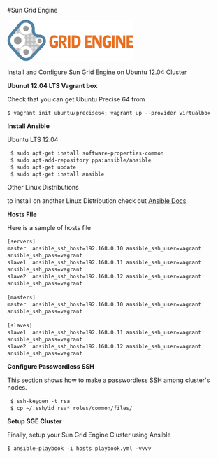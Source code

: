 #Sun Grid Engine 

![Alt text](images/gridengine-logo.png "Grid Engine")

Install and Configure Sun Grid Engine on Ubuntu 12.04 Cluster

**Ubunut 12.04 LTS Vagrant box**

Check that you can get Ubuntu Precise 64 from 

	$ vagrant init ubuntu/precise64; vagrant up --provider virtualbox

**Install Ansible**
 
Ubuntu LTS 12.04

     $ sudo apt-get install software-properties-common
     $ sudo apt-add-repository ppa:ansible/ansible
     $ sudo apt-get update
     $ sudo apt-get install ansible

Other Linux Distributions

to install on another Linux Distribution check out [Ansible Docs](http://docs.ansible.com/intro_installation.html)

**Hosts File**

Here is a sample of hosts file

	[servers]
	master  ansible_ssh_host=192.168.0.10 ansible_ssh_user=vagrant  ansible_ssh_pass=vagrant
	slave1  ansible_ssh_host=192.168.0.11 ansible_ssh_user=vagrant  ansible_ssh_pass=vagrant
	slave2  ansible_ssh_host=192.168.0.12 ansible_ssh_user=vagrant  ansible_ssh_pass=vagrant

	[masters]
	master  ansible_ssh_host=192.168.0.10 ansible_ssh_user=vagrant  ansible_ssh_pass=vagrant

	[slaves]
	slave1  ansible_ssh_host=192.168.0.11 ansible_ssh_user=vagrant  ansible_ssh_pass=vagrant
	slave2  ansible_ssh_host=192.168.0.12 ansible_ssh_user=vagrant  ansible_ssh_pass=vagrant

**Configure Passwordless SSH**

This section shows how to make a passwordless SSH among cluster's nodes.

     $ ssh-keygen -t rsa
     $ cp ~/.ssh/id_rsa* roles/common/files/
   
**Setup SGE Cluster**

Finally, setup your Sun Grid Engine Cluster using Ansible

    $ ansible-playbook -i hosts playbook.yml -vvvv
